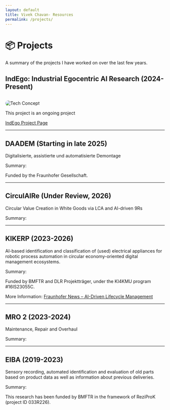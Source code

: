 ```yaml
---
layout: default
title: Vivek Chavan- Resources
permalink: /projects/
---
```


# 📦 Projects

A summary of the projects I have worked on over the last few years.

## IndEgo: Industrial Egocentric AI Research (2024-Present)

<img src="{{ '/assets/tech_concept.png' | relative_url }}" alt="Tech Concept" style="max-width:100%; border-radius:12px; margin-top:1em;">

This project is an ongoing project

[IndEgo Project Page](https://vivekchavan.com/IndEgo/)

---

## DAADEM (Starting in late 2025)
Digitalisierte, assistierte und automatisierte Demontage

Summary: 

Funded by the Fraunhofer Gesellschaft.

---

## CirculAIRe (Under Review, 2026)
Circular Value Creation in White Goods via LCA and AI-driven 9Rs 

Summary: 

---

## KIKERP (2023-2026)
AI-based identification and classification of (used) electrical appliances for robotic process automation in circular economy-oriented digital management ecosystems.

Summary: 

Funded by BMFTR and DLR Projektträger, under the KI4KMU program #16IS23055C.

More Information: [Fraunhofer News – AI-Driven Lifecycle Management](https://www.fraunhofer.de/en/press/research-news/2025/juli-2025/ai-driven-lifecycle-management-for-end-of-life-household-appliances.html)

---

## MRO 2 (2023-2024)
Maintenance, Repair and Overhaul

Summary: 


---

## EIBA (2019-2023)
Sensory recording, automated identification and evaluation of old parts based on product data as well as information about previous deliveries.

Summary: 

This research has been funded by BMFTR in the framework of ReziProK (project ID 033R226). 

